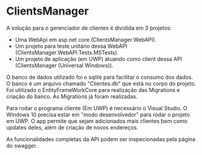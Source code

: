 # ClientsManager
A solução para o gerenciador de clientes é dividida em 3 projetos:
- Uma WebApi em asp.net core (ClientsManager.WebAPI).
- Um projeto para teste unitário dessa WebAPI (ClientsManager.WebAPI.Tests.MSTests).
- Um projeto de aplicação (em UWP) atuando como client dessa API (ClientsManager (Universal Windows)).

O banco de dados utilizado foi o sqlite para facilitar o consumo dos dados. O banco é um arquivo chamado "Clientes.db" que está no corpo do projeto.
Foi utilizado o EntityFrameWorkCore para realização das Migrations e criação do banco. As Migrations já foram realizadas.

Para rodar o programa cliente (Em UWP) é necessário o Visual Studio.
O Windows 10 precisa estar em "modo desenvolvedor" para rodar o projeto em UWP. O app permite que sejam adicionados mais clientes bem como updates deles,
além de criação de novos endereços.

As funcionalidades completas da API podem ser inspecionadas pela página do swagger.
